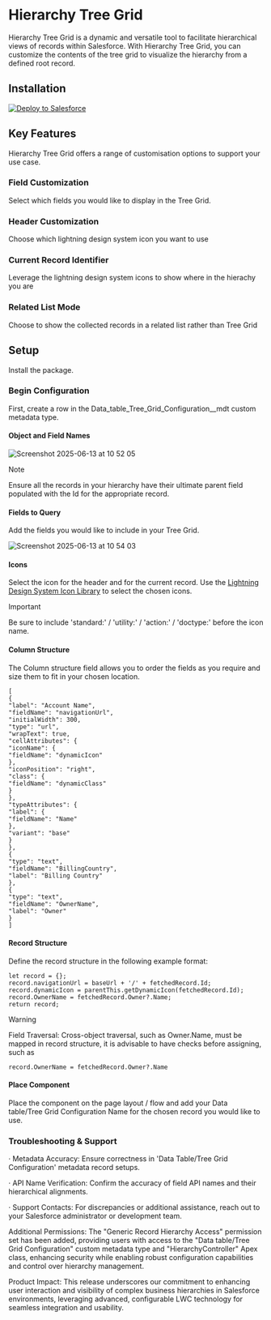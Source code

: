 # Hierarchy Tree Grid

Hierarchy Tree Grid is a dynamic and versatile tool to facilitate hierarchical views of records within Salesforce. With Hierarchy Tree Grid, you can customize the contents of the tree grid to visualize the hierarchy from a defined root record.

## Installation
<a href="https://githubsfdeploy.herokuapp.com?owner=Gnana-Sai-P&repo=GenericRecordHierarchyLWC">
  <img alt="Deploy to Salesforce"
       src="https://raw.githubusercontent.com/afawcett/githubsfdeploy/master/deploy.png">
</a>

## Key Features
Hierarchy Tree Grid offers a range of customisation options to support your use case.

### Field Customization

Select which fields you would like to display in the Tree Grid.

### Header Customization

Choose which lightning design system icon you want to use

### Current Record Identifier

Leverage the lightning design system icons to show where in the hierachy you are

### Related List Mode

Choose to show the collected records in a related list rather than Tree Grid

## Setup

Install the package.

### Begin Configuration

First, create a row in the Data_table_Tree_Grid_Configuration__mdt custom metadata type.


#### Object and Field Names

![Screenshot 2025-06-13 at 10 52 05](https://github.com/user-attachments/assets/25f5951a-fed0-4982-b434-2020bd7e3167)

> [!NOTE]
> Ensure all the records in your hierarchy have their ultimate parent field populated with the Id for the appropriate record.

#### Fields to Query
Add the fields you would like to include in your Tree Grid.

![Screenshot 2025-06-13 at 10 54 03](https://github.com/user-attachments/assets/1b07f0a0-3aea-41aa-a6df-c8e769a48367)

#### Icons
Select the icon for the header and for the current record. Use the [Lightning Design System Icon Library](https://www.lightningdesignsystem.com/2e1ef8501/p/83309d-icons) to select the chosen icons.

> [!IMPORTANT]
> Be sure to include 'standard:' / 'utility:' / 'action:' / 'doctype:' before the icon name.

#### Column Structure
The Column structure field allows you to order the fields as you require and size them to fit in your chosen location.

```
[
{
"label": "Account Name",
"fieldName": "navigationUrl",
"initialWidth": 300,
"type": "url",
"wrapText": true,
"cellAttributes": {
"iconName": {
"fieldName": "dynamicIcon"
},
"iconPosition": "right",
"class": {
"fieldName": "dynamicClass"
}
},
"typeAttributes": {
"label": {
"fieldName": "Name"
},
"variant": "base"
}
},
{
"type": "text",
"fieldName": "BillingCountry",
"label": "Billing Country"
},
{
"type": "text",
"fieldName": "OwnerName",
"label": "Owner"
}
]
```
#### Record Structure

Define the record structure in the following example format:

```
let record = {};
record.navigationUrl = baseUrl + '/' + fetchedRecord.Id;
record.dynamicIcon = parentThis.getDynamicIcon(fetchedRecord.Id);
record.OwnerName = fetchedRecord.Owner?.Name;
return record;
```

> [!WARNING]
> Field Traversal: Cross-object traversal, such as Owner.Name, must be mapped in record structure, it is advisable to have checks before assigning, such as
>
>```
>record.OwnerName = fetchedRecord.Owner?.Name
>```


#### Place Component 

Place the component on the page layout / flow and add your Data table/Tree Grid Configuration Name for the chosen record you would like to use.


### Troubleshooting & Support

· Metadata Accuracy: Ensure correctness in 'Data Table/Tree Grid Configuration' metadata record setups.

· API Name Verification: Confirm the accuracy of field API names and their hierarchical alignments.

· Support Contacts: For discrepancies or additional assistance, reach out to your Salesforce administrator or development team.



Additional Permissions: The "Generic Record Hierarchy Access" permission set has been added, providing users with access to the "Data table/Tree Grid Configuration" custom metadata type and "HierarchyController" Apex class, enhancing security while enabling robust configuration capabilities and control over hierarchy management.


Product Impact: This release underscores our commitment to enhancing user interaction and visibility of complex business hierarchies in Salesforce environments, leveraging advanced, configurable LWC technology for seamless integration and usability.
